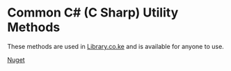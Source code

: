 # Common C# (C Sharp) Utility Methods

These methods are used in [Library.co.ke](https://library.co.ke/) and is available for anyone to use.

[Nuget](https://www.nuget.org/packages/McKabue.Extentions.Utility/)